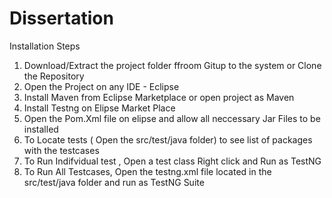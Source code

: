 # Dissertation
Installation Steps 
1. Download/Extract the project folder ffroom Gitup to the system or Clone the Repository
2. Open the Project on any IDE - Eclipse 
3. Install Maven from Eclipse Marketplace or open project as Maven
4. Install Testng on Elipse Market Place 
5. Open the Pom.Xml file on elipse and allow all neccessary Jar Files to be installed
6. To Locate tests ( Open the src/test/java folder) to see list of packages with the testcases
7. To Run Indifvidual test , Open a test class  Right click and Run as TestNG 
8. To Run All Testcases, Open the testng.xml file located in the src/test/java folder and run as TestNG Suite
